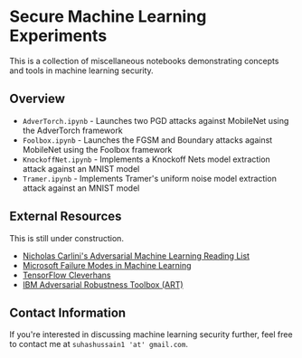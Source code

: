 # Secure Machine Learning Experiments

This is a collection of miscellaneous notebooks demonstrating concepts and tools in machine learning security. 

## Overview 

+ `AdverTorch.ipynb` - Launches two PGD attacks against MobileNet using the AdverTorch framework
+ `Foolbox.ipynb` - Launches the FGSM and Boundary attacks against MobileNet using the Foolbox framework
+ `KnockoffNet.ipynb` - Implements a Knockoff Nets model extraction attack against an MNIST model 
+ `Tramer.ipynb` - Implements Tramer's uniform noise model extraction attack against an MNIST model 

## External Resources 

This is still under construction. 

+ [Nicholas Carlini's Adversarial Machine Learning Reading List](https://nicholas.carlini.com/writing/2018/adversarial-machine-learning-reading-list.html)
+ [Microsoft Failure Modes in Machine Learning](https://docs.microsoft.com/en-us/security/engineering/failure-modes-in-machine-learning)
+ [TensorFlow Cleverhans](https://github.com/tensorflow/cleverhans)
+ [IBM Adversarial Robustness Toolbox (ART)](https://github.com/Trusted-AI/adversarial-robustness-toolbox)

## Contact Information

If you're interested in discussing machine learning security further, feel free to contact me at `suhashussain1 'at' gmail.com`.
